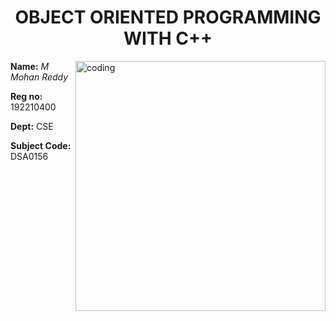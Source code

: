 <div align="center">
  <H1> OBJECT ORIENTED PROGRAMMING  WITH C++ </H1>
  </div>
  <img align="right" alt ="coding" width="400" src="https://cdn.dribbble.com/users/1292677/screenshots/6139167/avento.gif">
<p ><b>Name:</b><i> M Mohan Reddy  </i></p>
<p ><b>Reg no:</b> 192210400 </p>
<p ><b>Dept:</b> CSE </p>
<p> <b> Subject Code: </b> DSA0156</p>


  <div style="max-width: 500px; margin-left: 50px;">
<!--     <P>C++ is a versatile and high-performance programming language developed by Bjarne Stroustrup. It extends the C language with object-oriented features, making it ideal for system/software development and game programming. Known for its efficiency and control over system resources, C++ is widely used in applications requiring high performance.</P> -->
  </div>
